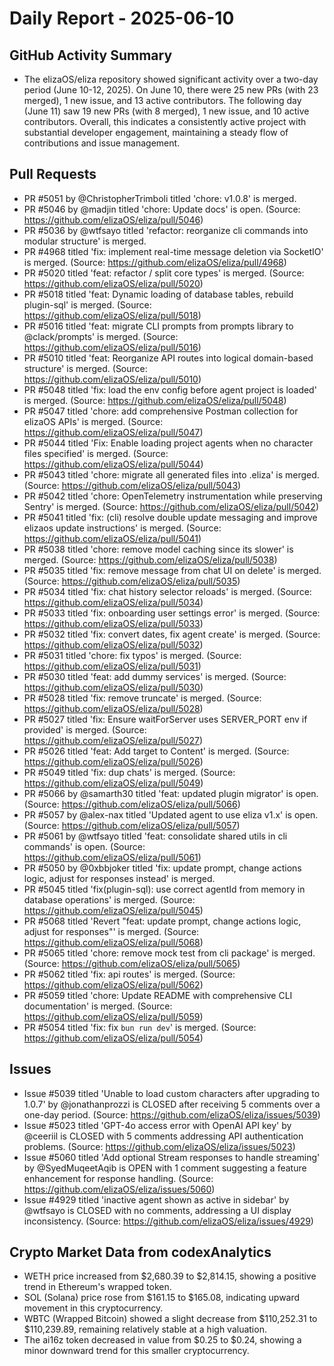 # Daily Report - 2025-06-10

## GitHub Activity Summary
- The elizaOS/eliza repository showed significant activity over a two-day period (June 10-12, 2025). On June 10, there were 25 new PRs (with 23 merged), 1 new issue, and 13 active contributors. The following day (June 11) saw 19 new PRs (with 8 merged), 1 new issue, and 10 active contributors. Overall, this indicates a consistently active project with substantial developer engagement, maintaining a steady flow of contributions and issue management.

## Pull Requests
- PR #5051 by @ChristopherTrimboli titled 'chore: v1.0.8' is merged.
- PR #5046 by @madjin titled 'chore: Update docs' is open. (Source: https://github.com/elizaOS/eliza/pull/5046)
- PR #5036 by @wtfsayo titled 'refactor: reorganize cli commands into modular structure' is merged.
- PR #4968 titled 'fix: implement real-time message deletion via SocketIO' is merged. (Source: https://github.com/elizaOS/eliza/pull/4968)
- PR #5020 titled 'feat: refactor / split core types' is merged. (Source: https://github.com/elizaOS/eliza/pull/5020)
- PR #5018 titled 'feat: Dynamic loading of database tables, rebuild plugin-sql' is merged. (Source: https://github.com/elizaOS/eliza/pull/5018)
- PR #5016 titled 'feat: migrate CLI prompts from prompts library to @clack/prompts' is merged. (Source: https://github.com/elizaOS/eliza/pull/5016)
- PR #5010 titled 'feat: Reorganize API routes into logical domain-based structure' is merged. (Source: https://github.com/elizaOS/eliza/pull/5010)
- PR #5048 titled 'fix: load the env config before agent project is loaded' is merged. (Source: https://github.com/elizaOS/eliza/pull/5048)
- PR #5047 titled 'chore: add comprehensive Postman collection for elizaOS APIs' is merged. (Source: https://github.com/elizaOS/eliza/pull/5047)
- PR #5044 titled 'Fix: Enable loading project agents when no character files specified' is merged. (Source: https://github.com/elizaOS/eliza/pull/5044)
- PR #5043 titled 'chore: migrate all generated files into .eliza' is merged. (Source: https://github.com/elizaOS/eliza/pull/5043)
- PR #5042 titled 'chore: OpenTelemetry instrumentation while preserving Sentry' is merged. (Source: https://github.com/elizaOS/eliza/pull/5042)
- PR #5041 titled 'fix: (cli) resolve double update messaging and improve elizaos update instructions' is merged. (Source: https://github.com/elizaOS/eliza/pull/5041)
- PR #5038 titled 'chore: remove model caching since its slower' is merged. (Source: https://github.com/elizaOS/eliza/pull/5038)
- PR #5035 titled 'fix: remove message from chat UI on delete' is merged. (Source: https://github.com/elizaOS/eliza/pull/5035)
- PR #5034 titled 'fix: chat history selector reloads' is merged. (Source: https://github.com/elizaOS/eliza/pull/5034)
- PR #5033 titled 'fix: onboarding user settings error' is merged. (Source: https://github.com/elizaOS/eliza/pull/5033)
- PR #5032 titled 'fix: convert dates, fix agent create' is merged. (Source: https://github.com/elizaOS/eliza/pull/5032)
- PR #5031 titled 'chore: fix typos' is merged. (Source: https://github.com/elizaOS/eliza/pull/5031)
- PR #5030 titled 'feat: add dummy services' is merged. (Source: https://github.com/elizaOS/eliza/pull/5030)
- PR #5028 titled 'fix: remove truncate' is merged. (Source: https://github.com/elizaOS/eliza/pull/5028)
- PR #5027 titled 'fix: Ensure waitForServer uses SERVER_PORT env if provided' is merged. (Source: https://github.com/elizaOS/eliza/pull/5027)
- PR #5026 titled 'feat: Add target to Content' is merged. (Source: https://github.com/elizaOS/eliza/pull/5026)
- PR #5049 titled 'fix: dup chats' is merged. (Source: https://github.com/elizaOS/eliza/pull/5049)
- PR #5066 by @samarth30 titled 'feat: updated plugin migrator' is open. (Source: https://github.com/elizaOS/eliza/pull/5066)
- PR #5057 by @alex-nax titled 'Updated agent to use eliza v1.x' is open. (Source: https://github.com/elizaOS/eliza/pull/5057)
- PR #5061 by @wtfsayo titled 'feat: consolidate shared utils in cli commands' is open. (Source: https://github.com/elizaOS/eliza/pull/5061)
- PR #5050 by @0xbbjoker titled 'fix: update prompt, change actions logic, adjust for responses instead' is merged.
- PR #5045 titled 'fix(plugin-sql): use correct agentId from memory in database operations' is merged. (Source: https://github.com/elizaOS/eliza/pull/5045)
- PR #5068 titled 'Revert "feat: update prompt, change actions logic, adjust for responses"' is merged. (Source: https://github.com/elizaOS/eliza/pull/5068)
- PR #5065 titled 'chore: remove mock test from cli package' is merged. (Source: https://github.com/elizaOS/eliza/pull/5065)
- PR #5062 titled 'fix: api routes' is merged. (Source: https://github.com/elizaOS/eliza/pull/5062)
- PR #5059 titled 'chore: Update README with comprehensive CLI documentation' is merged. (Source: https://github.com/elizaOS/eliza/pull/5059)
- PR #5054 titled 'fix: fix `bun run dev`' is merged. (Source: https://github.com/elizaOS/eliza/pull/5054)

## Issues
- Issue #5039 titled 'Unable to load custom characters after upgrading to 1.0.7' by @jonathanprozzi is CLOSED after receiving 5 comments over a one-day period. (Source: https://github.com/elizaOS/eliza/issues/5039)
- Issue #5023 titled 'GPT-4o access error with OpenAI API key' by @ceeriil is CLOSED with 5 comments addressing API authentication problems. (Source: https://github.com/elizaOS/eliza/issues/5023)
- Issue #5060 titled 'Add optional Stream responses to handle streaming' by @SyedMuqeetAqib is OPEN with 1 comment suggesting a feature enhancement for response handling. (Source: https://github.com/elizaOS/eliza/issues/5060)
- Issue #4929 titled 'inactive agent shown as active in sidebar' by @wtfsayo is CLOSED with no comments, addressing a UI display inconsistency. (Source: https://github.com/elizaOS/eliza/issues/4929)

## Crypto Market Data from codexAnalytics
- WETH price increased from $2,680.39 to $2,814.15, showing a positive trend in Ethereum's wrapped token.
- SOL (Solana) price rose from $161.15 to $165.08, indicating upward movement in this cryptocurrency.
- WBTC (Wrapped Bitcoin) showed a slight decrease from $110,252.31 to $110,239.89, remaining relatively stable at a high valuation.
- The ai16z token decreased in value from $0.25 to $0.24, showing a minor downward trend for this smaller cryptocurrency.